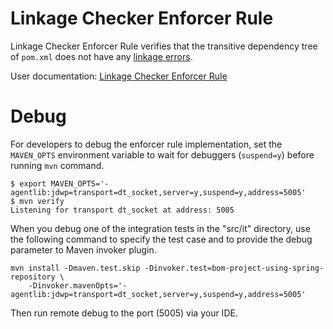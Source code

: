 # Linkage Checker Enforcer Rule

Linkage Checker Enforcer Rule verifies that the transitive dependency tree of `pom.xml` does not have
any [linkage errors](https://jlbp.dev/glossary.html#linkage-error).

User documentation: [Linkage Checker Enforcer Rule](
https://github.com/GoogleCloudPlatform/cloud-opensource-java/wiki/Linkage-Checker-Enforcer-Rule)

# Debug

For developers to debug the enforcer rule implementation, set the `MAVEN_OPTS` environment variable
to wait for debuggers (`suspend=y`) before running `mvn` command.

```
$ export MAVEN_OPTS='-agentlib:jdwp=transport=dt_socket,server=y,suspend=y,address=5005'
$ mvn verify
Listening for transport dt_socket at address: 5005
```

When you debug one of the integration tests in the "src/it" directory, use the following
command to specify the test case and to provide the debug parameter to Maven invoker plugin. 

```
mvn install -Dmaven.test.skip -Dinvoker.test=bom-project-using-spring-repository \
    -Dinvoker.mavenOpts='-agentlib:jdwp=transport=dt_socket,server=y,suspend=y,address=5005'
```

Then run remote debug to the port (5005) via your IDE.
